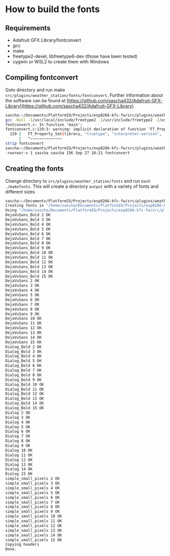 # How to build the fonts

## Requirements

 - Adafruit GFX Library/fontconvert
 - gcc
 - make
 - freetype2-devel, libfreetype6-dev (those have been tested)
 - cygwin or WSL2 to create them with Windows

## Compiling fontconvert

Goto directory and run make ``src/plugins/weather_station/fonts/fontconvert``. Further information about the software can be found at [https://github.com/sascha432/Adafruit-GFX-Library](https://github.com/sascha432/Adafruit-GFX-Library)

``` bash
sascha:~/Documents/PlatformIO/Projects/esp8266-kfc-fw/src/plugins/weather_station/fonts/fontconvert$ make
gcc -Wall -I/usr/local/include/freetype2 -I/usr/include/freetype2 -I/usr/include fontconvert.c -lfreetype -o fontconvert
fontconvert.c: In function ‘main’:
fontconvert.c:129:3: warning: implicit declaration of function ‘FT_Property_Set’ [-Wimplicit-function-declaration]
  129 |   FT_Property_Set(library, "truetype", "interpreter-version",
      |   ^~~~~~~~~~~~~~~
strip fontconvert
sascha:~/Documents/PlatformIO/Projects/esp8266-kfc-fw/src/plugins/weather_station/fonts/fontconvert$ ls -alh fontconvert
-rwxrwxr-x 1 sascha sascha 15K Sep 27 10:21 fontconvert
```

## Creating the fonts

Change directory to ``src/plugins/weather_station/fonts`` and run ``bash ./makefonts``. This will create a directory ``output`` with a variety of fonts and different sizes

``` bash
sascha:~/Documents/PlatformIO/Projects/esp8266-kfc-fw/src/plugins/weather_station/fonts$ bash ./makefonts 
Creating fonts in "/home/sascha/Documents/PlatformIO/Projects/esp8266-kfc-fw/src/plugins/weather_station/fonts/output"
Using "/home/sascha/Documents/PlatformIO/Projects/esp8266-kfc-fw/src/plugins/weather_station/fonts/fontconvert/fontconvert"
DejaVuSans_Bold 2 OK
DejaVuSans_Bold 3 OK
DejaVuSans_Bold 4 OK
DejaVuSans_Bold 5 OK
DejaVuSans_Bold 6 OK
DejaVuSans_Bold 7 OK
DejaVuSans_Bold 8 OK
DejaVuSans_Bold 9 OK
DejaVuSans_Bold 10 OK
DejaVuSans_Bold 11 OK
DejaVuSans_Bold 12 OK
DejaVuSans_Bold 13 OK
DejaVuSans_Bold 14 OK
DejaVuSans_Bold 15 OK
DejaVuSans 2 OK
DejaVuSans 3 OK
DejaVuSans 4 OK
DejaVuSans 5 OK
DejaVuSans 6 OK
DejaVuSans 7 OK
DejaVuSans 8 OK
DejaVuSans 9 OK
DejaVuSans 10 OK
DejaVuSans 11 OK
DejaVuSans 12 OK
DejaVuSans 13 OK
DejaVuSans 14 OK
DejaVuSans 15 OK
Dialog_Bold 2 OK
Dialog_Bold 3 OK
Dialog_Bold 4 OK
Dialog_Bold 5 OK
Dialog_Bold 6 OK
Dialog_Bold 7 OK
Dialog_Bold 8 OK
Dialog_Bold 9 OK
Dialog_Bold 10 OK
Dialog_Bold 11 OK
Dialog_Bold 12 OK
Dialog_Bold 13 OK
Dialog_Bold 14 OK
Dialog_Bold 15 OK
Dialog 2 OK
Dialog 3 OK
Dialog 4 OK
Dialog 5 OK
Dialog 6 OK
Dialog 7 OK
Dialog 8 OK
Dialog 9 OK
Dialog 10 OK
Dialog 11 OK
Dialog 12 OK
Dialog 13 OK
Dialog 14 OK
Dialog 15 OK
simple_small_pixels 2 OK
simple_small_pixels 3 OK
simple_small_pixels 4 OK
simple_small_pixels 5 OK
simple_small_pixels 6 OK
simple_small_pixels 7 OK
simple_small_pixels 8 OK
simple_small_pixels 9 OK
simple_small_pixels 10 OK
simple_small_pixels 11 OK
simple_small_pixels 12 OK
simple_small_pixels 13 OK
simple_small_pixels 14 OK
simple_small_pixels 15 OK
Copying headers
Done.
```